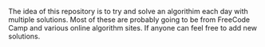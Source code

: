 The idea of this repository is to try and solve an algorithim each day with multiple solutions. Most of these are probably going to be from FreeCode Camp and various online algorithm sites. If anyone can feel free to add new solutions.
